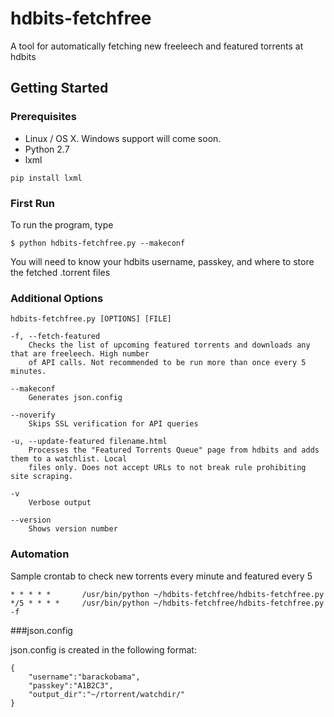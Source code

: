 # hdbits-fetchfree
A tool for automatically fetching new freeleech and featured torrents at hdbits

## Getting Started

### Prerequisites
* Linux / OS X. Windows support will come soon.
* Python 2.7
* lxml
```
pip install lxml
```

### First Run
To run the program, type

	$ python hdbits-fetchfree.py --makeconf

You will need to know your hdbits username, passkey, and where to store the fetched .torrent files


### Additional Options

	hdbits-fetchfree.py [OPTIONS] [FILE]

	-f, --fetch-featured
		Checks the list of upcoming featured torrents and downloads any that are freeleech. High number 
		of API calls. Not recommended to be run more than once every 5 minutes.

	--makeconf
		Generates json.config

	--noverify
		Skips SSL verification for API queries

	-u, --update-featured filename.html
		Processes the "Featured Torrents Queue"	page from hdbits and adds them to a watchlist. Local
		files only. Does not accept URLs to not break rule prohibiting site scraping.

	-v
		Verbose output

	--version
		Shows version number

### Automation

Sample crontab to check new torrents every minute and featured every 5

	* * * * *       /usr/bin/python ~/hdbits-fetchfree/hdbits-fetchfree.py
	*/5 * * * *     /usr/bin/python ~/hdbits-fetchfree/hdbits-fetchfree.py -f

###json.config

json.config is created in the following format:

	{
		"username":"barackobama",
		"passkey":"A1B2C3",
		"output_dir":"~/rtorrent/watchdir/"
	}